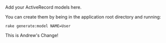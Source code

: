 Add your ActiveRecord models here.

You can create them by being in the application root directory and running:

`rake generate:model NAME=User`

This is Andrew's Change!

